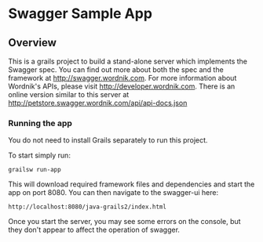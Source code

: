 # Swagger Sample App

## Overview
This is a grails project to build a stand-alone server which implements the Swagger spec.  You can find out more about both the spec and the framework at http://swagger.wordnik.com.  For more information about Wordnik's APIs, please visit http://developer.wordnik.com.  There is an online version similar to this server at http://petstore.swagger.wordnik.com/api/api-docs.json

### Running the app
You do not need to install Grails separately to run this project.  
    

To start simply run:

```
grailsw run-app
```

This will download required framework files and dependencies and start the app on port 8080.  You can then navigate to the swagger-ui here:

```
http://localhost:8080/java-grails2/index.html
```

Once you start the server, you may see some errors on the console, but they don't appear to affect the operation of swagger.  

